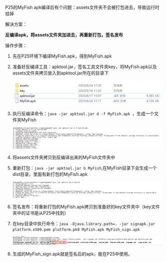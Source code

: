 P25的MyFish apk编译后有个问题：assets文件夹不会被打包进去，导致运行时挂掉

解决方案：

**反编译apk，将assets文件夹加进去，再重新打包，签名发布**

操作步骤：

1. 先在P25环境下编译MyFish.apk，得到MyFish.apk

2. 准备好反编译工具：apktool.jar，签名工具文件夹key，将MyFish.apk以及assets文件夹拷贝放入到apktool.jar所在的目录下

   ![](./img/apktool-dir1.png)

3. 执行反编译命令：`java -jar apktool.jar d -f MyFish.apk `，生成一个文件夹MyFish

   ![](./img/apktool1.png)

4. 将assets文件夹拷贝到反编译出来的MyFish文件夹中

5. 重新打包：`java -jar apktool.jar b MyFish`,在MyFish目录下会生成一个dist目录，里面有新打包的MyFish.apk

   ![](./img/apktool2.png)

6. 签名发布：将重新打包的MyFish.apk拷贝到准备好的key文件夹中（key文件夹中的证书是从P25中找到）

7. 在key目录中执行命令：`java -Djava.library.path=. -jar signapk.jar platform.x509.pem platform.pk8 MyFish.apk MyFish_sign.apk`

   ![](./img/apktool3.png)

8. 生成的MyFish_sign.apk就是签名后的apk，能在P25中使用。

